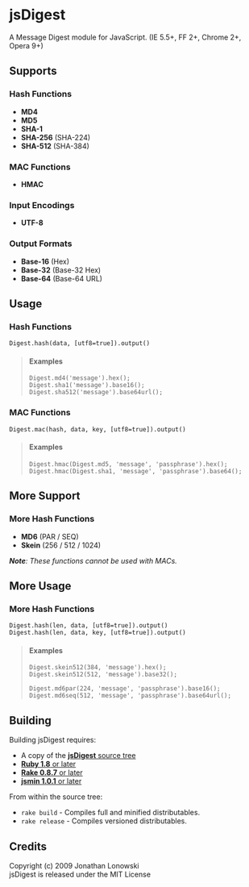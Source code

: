 jsDigest
===

A Message Digest module for JavaScript. (IE 5.5+, FF 2+, Chrome 2+, Opera 9+)


Supports
---

### Hash Functions ###

 * **MD4**
 * **MD5**
 * **SHA-1**
 * **SHA-256** (SHA-224)
 * **SHA-512** (SHA-384)

### MAC Functions ###

 * **HMAC**

### Input Encodings ###

 * **UTF-8**

### Output Formats ###

 * **Base-16** (Hex)
 * **Base-32** (Base-32 Hex)
 * **Base-64** (Base-64 URL)


Usage
---

### Hash Functions ###

    Digest.hash(data, [utf8=true]).output()

> #### Examples ####
> 
>     Digest.md4('message').hex();
>     Digest.sha1('message').base16();
>     Digest.sha512('message').base64url();


### MAC Functions ###

    Digest.mac(hash, data, key, [utf8=true]).output()

> #### Examples ####
> 
>     Digest.hmac(Digest.md5, 'message', 'passphrase').hex();
>     Digest.hmac(Digest.sha1, 'message', 'passphrase').base64();


More Support
---

### More Hash Functions ###

 * **MD6** (PAR / SEQ)
 * **Skein** (256 / 512 / 1024)

***Note**: These functions cannot be used with MACs.*


More Usage
---

### More Hash Functions ###

    Digest.hash(len, data, [utf8=true]).output()
    Digest.hash(len, data, key, [utf8=true]).output()

> #### Examples ####
> 
>     Digest.skein512(384, 'message').hex();
>     Digest.skein512(512, 'message').base32();
>     
>     Digest.md6par(224, 'message', 'passphrase').base16();
>     Digest.md6seq(512, 'message', 'passphrase').base64url();


Building
----

Building jsDigest requires:

 * A copy of the [**jsDigest** source tree](http://github.com/coiscir/jsdigest)
 * [**Ruby 1.8** or later](http://ruby-lang.org/)
 * [**Rake 0.8.7** or later](http://rake.rubyforge.org/)
 * [**jsmin 1.0.1** or later](http://rubyforge.org/projects/riposte/)

From within the source tree:

 * `rake build` - Compiles full and minified distributables.
 * `rake release` - Compiles versioned distributables.


Credits
----

Copyright (c) 2009 Jonathan Lonowski  
jsDigest is released under the MIT License
